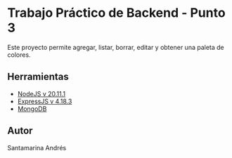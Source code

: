 # Trabajo Práctico de Backend - Punto 3

Este proyecto permite agregar, listar, borrar, editar y obtener una paleta de colores.

## Herramientas
- [NodeJS v 20.11.1](https://nodejs.org/)
- [ExpressJS v 4.18.3](https://expressjs.com/)
- [MongoDB](https://www.mongodb.com/)

## Autor

Santamarina Andrés
